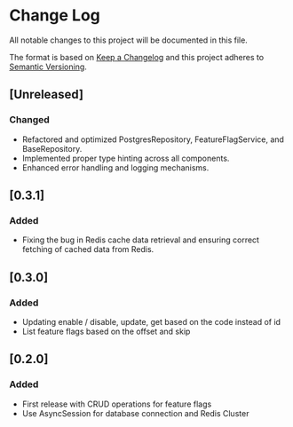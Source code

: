 # Change Log
All notable changes to this project will be documented in this file.

The format is based on [Keep a Changelog](http://keepachangelog.com/)
and this project adheres to [Semantic Versioning](http://semver.org/).

## [Unreleased]

### Changed

- Refactored and optimized PostgresRepository, FeatureFlagService, and BaseRepository.
- Implemented proper type hinting across all components.
- Enhanced error handling and logging mechanisms.

## [0.3.1]

### Added

- Fixing the bug in Redis cache data retrieval and ensuring correct fetching of cached data from Redis.

## [0.3.0]

### Added

- Updating enable / disable, update, get based on the code instead of id
- List feature flags based on the offset and skip

## [0.2.0]

### Added

- First release with CRUD operations for feature flags
- Use AsyncSession for database connection and Redis Cluster
